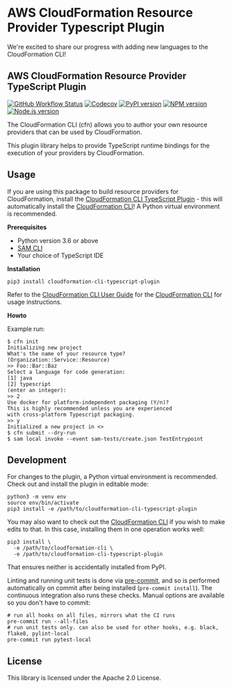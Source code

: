 # AWS CloudFormation Resource Provider Typescript Plugin

We're excited to share our progress with adding new languages to the CloudFormation CLI!

## AWS CloudFormation Resource Provider TypeScript Plugin

[![GitHub Workflow Status](https://img.shields.io/github/workflow/status/aws-cloudformation/cloudformation-cli-typescript-plugin/ci/master)](https://github.com/aws-cloudformation/cloudformation-cli-typescript-plugin/actions?query=branch%3Amaster+workflow%3Aci) [![Codecov](https://img.shields.io/codecov/c/gh/aws-cloudformation/cloudformation-cli-typescript-plugin)](https://codecov.io/gh/aws-cloudformation/cloudformation-cli-typescript-plugin) [![PyPI version](https://img.shields.io/pypi/v/cloudformation-cli-typescript-plugin)](https://pypi.org/project/cloudformation-cli-typescript-plugin) [![NPM version](https://img.shields.io/npm/v/@amazon-web-services-cloudformation/cloudformation-cli-typescript-lib)](https://www.npmjs.com/package/@amazon-web-services-cloudformation/cloudformation-cli-typescript-lib) [![Node.js version](https://img.shields.io/badge/dynamic/json?color=brightgreen&url=https://raw.githubusercontent.com/aws-cloudformation/cloudformation-cli-typescript-plugin/master/package.json&query=$.engines.node&label=nodejs)](https://nodejs.org/)

The CloudFormation CLI (cfn) allows you to author your own resource providers that can be used by CloudFormation.

This plugin library helps to provide TypeScript runtime bindings for the execution of your providers by CloudFormation.

Usage
-----

If you are using this package to build resource providers for CloudFormation, install the [CloudFormation CLI TypeScript Plugin](https://github.com/aws-cloudformation/cloudformation-cli-typescript-plugin) - this will automatically install the [CloudFormation CLI](https://github.com/aws-cloudformation/cloudformation-cli)! A Python virtual environment is recommended.

**Prerequisites**

 - Python version 3.6 or above
 - [SAM CLI](https://docs.aws.amazon.com/serverless-application-model/latest/developerguide/serverless-sam-cli-install.html)
 - Your choice of TypeScript IDE

**Installation**


```shell
pip3 install cloudformation-cli-typescript-plugin
```

Refer to the [CloudFormation CLI User Guide](https://docs.aws.amazon.com/cloudformation-cli/latest/userguide/resource-types.html) for the [CloudFormation CLI](https://github.com/aws-cloudformation/cloudformation-cli) for usage instructions.

**Howto**

Example run:

```
$ cfn init
Initializing new project
What's the name of your resource type?
(Organization::Service::Resource)
>> Foo::Bar::Baz
Select a language for code generation:
[1] java
[2] typescript
(enter an integer):
>> 2
Use docker for platform-independent packaging (Y/n)?
This is highly recommended unless you are experienced
with cross-platform Typescript packaging.
>> y
Initialized a new project in <>
$ cfn submit --dry-run
$ sam local invoke --event sam-tests/create.json TestEntrypoint
```

Development
-----------

For changes to the plugin, a Python virtual environment is recommended. Check out and install the plugin in editable mode:

```shell
python3 -m venv env
source env/bin/activate
pip3 install -e /path/to/cloudformation-cli-typescript-plugin
```

You may also want to check out the [CloudFormation CLI](https://github.com/aws-cloudformation/cloudformation-cli) if you wish to make edits to that. In this case, installing them in one operation works well:

```shell
pip3 install \
  -e /path/to/cloudformation-cli \
  -e /path/to/cloudformation-cli-typescript-plugin
```

That ensures neither is accidentally installed from PyPI.

Linting and running unit tests is done via [pre-commit](https://pre-commit.com/), and so is performed automatically on commit after being installed (`pre-commit install`). The continuous integration also runs these checks. Manual options are available so you don't have to commit:

```shell
# run all hooks on all files, mirrors what the CI runs
pre-commit run --all-files
# run unit tests only. can also be used for other hooks, e.g. black, flake8, pylint-local
pre-commit run pytest-local
```

License
-------

This library is licensed under the Apache 2.0 License.
